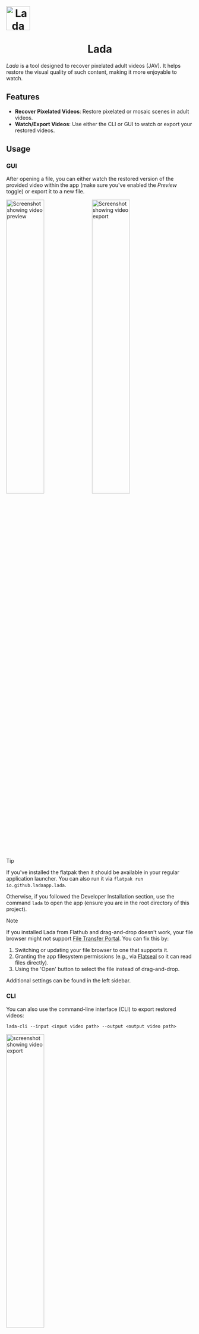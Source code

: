 <h1 align="center">
  <img src="packaging/flatpak/share/icons/hicolor/128x128/apps/io.github.ladaapp.lada.png" alt="Lada Icon" style="display: block; width: 64px; height: 64px;">
  <br>
  Lada
</h1>

*Lada* is a tool designed to recover pixelated adult videos (JAV). It helps restore the visual quality of such content, making it more enjoyable to watch.

## Features

- **Recover Pixelated Videos**: Restore pixelated or mosaic scenes in adult videos.
- **Watch/Export Videos**: Use either the CLI or GUI to watch or export your restored videos.

## Usage

### GUI

After opening a file, you can either watch the restored version of the provided video within the app (make sure you've enabled the *Preview* toggle) or export it to a new file.

<picture>
  <source media="(prefers-color-scheme: dark)" srcset="assets/screenshot_gui_1_dark.png">
  <source media="(prefers-color-scheme: light)" srcset="assets/screenshot_gui_1_light.png">
  <img alt="Screenshot showing video preview" src="assets/screenshot_gui_1_dark.png" width="45%">
</picture>
<picture>
  <source media="(prefers-color-scheme: dark)" srcset="assets/screenshot_gui_2_dark.png">
  <source media="(prefers-color-scheme: light)" srcset="assets/screenshot_gui_2_light.png">
  <img alt="Screenshot showing video export" src="assets/screenshot_gui_2_dark.png" width="45%">
</picture>

> [!TIP]
> If you've installed the flatpak then it should be available in your regular application launcher. You can also run it via `flatpak run io.github.ladaapp.lada`.
> 
> Otherwise, if you followed the Developer Installation section, use the command `lada` to open the app (ensure you are in the root directory of this project).

> [!NOTE]
> If you installed Lada from Flathub and drag-and-drop doesn't work, your file browser might not support [File Transfer Portal](https://flatpak.github.io/xdg-desktop-portal/docs/doc-org.freedesktop.portal.FileTransfer.html).
> You can fix this by:
>  1) Switching or updating your file browser to one that supports it.
>  2) Granting the app filesystem permissions (e.g., via [Flatseal](https://flathub.org/apps/com.github.tchx84.Flatseal) so it can read files directly).
>  3)  Using the 'Open' button to select the file instead of drag-and-drop.

Additional settings can be found in the left sidebar.

### CLI

You can also use the command-line interface (CLI) to export restored videos:

```shell
lada-cli --input <input video path> --output <output video path>
```
<img src="assets/screenshot_cli_1.png" alt="screenshot showing video export" width="45%">

> [!TIP]
> If you've installed the app via Flathub then the command would look like this (instead of *host* permissions you could also use `--file-forwarding` option):
>  ```shell
>  flatpak run --filesystem=host --command=lada-cli io.github.ladaapp.lada --input <input video path> --output <output video path>
>  ```
> Alternatively, set an alias in your shell to simplify the command and match the non-flatpak version:
> ```shell
> alias lada-cli="flatpak run --filesystem=host --command=lada-cli io.github.ladaapp.lada"
>  ```

> [!TIP]
> If you installed via Docker, use:
>  ```shell
> docker run --rm --gpus all --mount type=bind,src=<path to input/output video dir>,dst=/mnt ladaapp/lada:latest --input /mnt/<input video file> --output /mnt/<output video file>
> ```

> [!TIP]
> Lada writes the restored video to a temporary file before combining it with the audio stream from the original file and saving it to the selected destination. The default location is `/tmp`.
> You can change this by setting the `TMPDIR` environment variable. On flatpak, you can pass `--env=TMPDIR=/my/custom/tempdir` or use Flatseal to set it permanently.

For more information about additional options, use the `--help` argument:

## Restoration options
The project comes with a generic mosaic removal model that was trained on a diverse set of scenes and is used by default.

> [!TIP]
> For folks currently using or interested in the mosaic restoration model from [DeepMosaics](https://github.com/HypoX64/DeepMosaics):
> It is integrated in Lada and you can use it via CLI or GUI if you prefer. As DeepMosaics is not maintained anymore it's also included in the Flatpak and Docker image of Lada so it's easier to use.

You can choose the model to use via the side panel, or when using the CLI by specifying the path and type of the model as arguments.

## Status
Don't expect this to work perfectly, some scenes can be pretty good and close to the real thing. Other scenes can be rather meh and show worse artifacts than the original mosaics.

You'll need a Nvidia (CUDA) GPU and some patience to run the app. If your card has at least 4-6GB of VRAM then it should work out of the box.

The CPU is used for encoding the restored video so shouldn't be too slow either (current version does not ship with GPU video encoders). You can adjust encoder options to your needs on the CLI.

The app also needs quite a bit of RAM for buffering to increase throughput. For 1080p content you should be fine with 6-8GB RAM, 4K will need a lot more.

If you want to use watch the restored video in the GUI preview mode in real-time you'll need a pretty beefy machine or you'll see the player pausing until next restored frames are computed.
GUI Preview mode will need less CPU resources as it will not have to encode the video but will use more additional RAM for buffering.

If your GPU is not fast enough to watch the video in real-time you'll have to export it first and watch it later with your favorite media player.

Technically running the app on your CPU is also supported where *supported* is defined as: It will not crash but processing will be so slow you wish you haven't given it a try.

Here are some speed performance numbers using Lada v0.7.0 on my available hardware to give you an idea what to expect (used h264 codec with default settings; RTX 3090 results are limited by CPU encoding and could be faster with other settings):

| Video name | Video description                                                                                    | Video<br>duration / resolution / FPS | Lada<br>runtime / FPS<br>Nvidia RTX 3050<br>(*Laptop GPU*) | Lada<br>runtime / FPS<br>Nvidia RTX 3090<br>(Desktop GPU) |
|------------|------------------------------------------------------------------------------------------------------|--------------------------------------|------------------------------------------------------------|-----------------------------------------------------------|
| vid1       | multiple mosaic regions present on all frames                                                        | 1m30s / 10920x1080 / 30 FPS          | 3m36s / 12 FPS                                             | 1m33s / 30 FPS                                            |
| vid2       | single mosaic region present on all frames                                                           | 3m0s / 1920x1080 / 30 FPS            | 4m11s / 21 FPS                                             | 2m16s / 39 FPS                                            |
| vid3       | half of the video doesn't have any mosaics present,<br>the other half mostly single mosaic per frame | 41m16s / 852x480 / 30 FPS            | 26m30s / 46 FPS                                            | 10m20s / 119 FPS                                          |


It may or may not work on Windows and Mac and other GPUs. You'll have to try to follow Developer Installation below and see how far you get.

Patches / reports welcome if you are able to make it run on other systems or have a suggestion how to improve the documentation.

## Installation
### Using Flatpak
The easiest way to install the app (CLI and GUI) on Linux is via Flathub:

<a href='https://flathub.org/apps/details/io.github.ladaapp.lada'><img width='200' alt='Download from Flathub' src='https://flathub.org/api/badge?svg&locale=en'/></a>

> [!CAUTION]
> The Flatpak version works only with x86_64 CPUs and Nvidia/CUDA GPUs. Ensure your system uses the official NVIDIA drivers, not `nouveau`.
> CPU-only inference is technically possible but refer to the notes in the [Status](#status) section first.

### Using Docker

The app is also available via Docker (CLI only). You can pull it from Docker Hub with the following command:

```shell
docker pull ladaapp/lada:latest
````

This image has the same limitations as the Flatpak version: x86_64 CPU + Nvidia/CUDA GPU. To use your GPU, make sure to install the [Nvidia Container
Toolkit](https://docs.nvidia.com/datacenter/cloud-native/container-toolkit/latest/install-guide.html) first.

### Alternative Installation Methods

If you prefer not to use Flatpak or Docker, have different hardware specifications, or are using a non-Linux system, follow the [Developer Installation](#developer-installation) steps. Contributions
are welcome if someone can package the app for other systems!

> [!NOTE]
> There have been reports that CLI installation works on both Windows and Windows WSL. Making the GUI work doesn't seem to be that easy though.


## Developer Installation
This section describes how to install the app from source.

### Install CLI

1) Get the source
   ```bash
   git clone https://github.com/ladaapp/lada.git
   cd lada
   ```

2) Install system dependencies with your system package manager or compile/install from source
   * Python >= 3.12
   * FFmpeg >= 4.4

> [!TIP]
> Arch Linux: `sudo pacman -Syu python ffmpeg`
> 
> Ubuntu 25.04: `sudo apt install python3.13 python3.13-venv ffmpeg` 
> 
> Ubuntu 24.04: `sudo apt install python3.12 python3.12-venv ffmpeg`

3) Create a virtual environment to install python dependencies
    ```bash
    python3 -m venv .venv
    source .venv/bin/activate
    ```

4) [Install PyTorch](https://pytorch.org/get-started/locally)

5) Install python dependencies
    ```bash
    python -m pip install -e '.[basicvsrpp]'
    ````

> [!NOTE]
> This will install PyAV (used for video encoding and decoding) v13.1.0 which properly supports libx265 codec.
> You may want to upgrade to latest version v14.4.0 which comes with support for Nvidia GPU-accelerated nvenc (h264,hevc) codecs. This version does not ship with libx265 though.
> If you need both you have to build your own PyAV package for now until upstream releases a new binary that fixes libx265 missing codec.

6) Apply patches
   
   On low-end hardware running mosaic detection model could run into a timeout defined in ultralytics library and the scene would not be restored. The following patch increases this time limit:
    ```bash
    patch -u .venv/lib/python3.1[23]/site-packages/ultralytics/utils/ops.py patches/increase_mms_time_limit.patch
    ```
   
   Disable crash-reporting / telemetry of one of our dependencies (ultralytics):
   ```bash
   patch -u .venv/lib/python3.1[23]/site-packages/ultralytics/utils/__init__.py  patches/remove_ultralytics_telemetry.patch
   ```
   
   Compatibility fix for using mmengine (restoration model dependency) with latest PyTorch:
   ```bash
   patch -u .venv/lib/python3.1[23]/site-packages/mmengine/runner/checkpoint.py  patches/fix_loading_mmengine_weights_on_torch26_and_higher.diff
   ```

7) Download model weights
   
   Download the models from the GitHub Releases page into the `model_weights` directory. The following commands do just that
   ```shell
   wget -P model_weights/ 'https://github.com/ladaapp/lada/releases/download/v0.7.0/lada_mosaic_detection_model_v3.pt'
   wget -P model_weights/ 'https://github.com/ladaapp/lada/releases/download/v0.6.0/lada_mosaic_restoration_model_generic_v1.2.pth'
   ```

   If you're interested in running DeepMosaics' restoration model you can also download their pretrained model `clean_youknow_video.pth`
   ```shell
   wget -O model_weights/3rd_party/clean_youknow_video.pth 'https://drive.usercontent.google.com/download?id=1ulct4RhRxQp1v5xwEmUH7xz7AK42Oqlw&export=download&confirm=t'
   ```

Now you should be able to run the CLI by calling `lada-cli`.

### Install GUI

1) Install everything mentioned in [Install CLI](#install-cli)

2) Install system dependencies with your system package manager or compile/install from source
   * Gstreamer >= 1.14
   * PyGObject
   * GTK >= 4.0
   * libadwaita >= 1.6 [there is a workaround mentioned below to make it work with older versions]

> [!TIP]
> Arch Linux: 
> ```bash
> sudo pacman -Syu python-gobject gtk4 libadwaita gstreamer gst-plugins-base gst-plugins-good gst-plugins-bad gst-plugins-ugly gst-plugins-base-libs gst-plugins-bad-libs gst-plugin-gtk4
> ```
>   
> Ubuntu 25.04:
> ```bash
> sudo apt install gcc python3-dev pkg-config libgirepository-2.0-dev libcairo2-dev libadwaita-1-dev gir1.2-gstreamer-1.0
> sudo apt install libgstreamer1.0-dev libgstreamer-plugins-base1.0-dev gstreamer1.0-plugins-good gstreamer1.0-plugins-bad gstreamer1.0-plugins-ugly gstreamer1.0-pulseaudio gstreamer1.0-alsa gstreamer1.0-tools gstreamer1.0-libav gstreamer1.0-gtk4
> ```
> 
> Ubuntu 24.04:
> ```bash
> sudo apt install gcc python3-dev pkg-config libgirepository-2.0-dev libcairo2-dev libadwaita-1-dev gir1.2-gstreamer-1.0
> sudo apt install libgstreamer1.0-dev libgstreamer-plugins-base1.0-dev gstreamer1.0-plugins-good gstreamer1.0-plugins-bad gstreamer1.0-plugins-ugly gstreamer1.0-pulseaudio gstreamer1.0-alsa gstreamer1.0-tools gstreamer1.0-libav
> ```
> The gstreamer plugin gtk4 is not available as a binary package in Ubuntu 24.04 so we have to build it ourselves:
> ```bash
> # get the source code
> git clone https://gitlab.freedesktop.org/gstreamer/gst-plugins-rs.git
> cd gst-plugins-rs
> # install plugin dependencies
> sudo apt  install rustup libssl-dev
> rustup default stable
> cargo install cargo-c
> # now we can build and install the plugin. Note that we're installing to the system directory, you might want to adjust this and use GST_PLUGIN_PATH
> cargo cbuild -p gst-plugin-gtk4 --libdir /usr/lib/x86_64-linux-gnu
> sudo -E cargo cinstall -p gst-plugin-gtk4 --libdir /usr/lib/x86_64-linux-gnu
> # if the following command does not return an error the plugin is correctly installed
> gst-inspect-1.0 gtk4paintablesink

3) Install python dependencies
    ```bash
    python -m pip install -e '.[gui]'
    ````
> [!TIP]
> Ubuntu 24.04:
> The following is patch is *only* needed on Ubuntu 24.04 as its version of libadwaita is too old. For newer distributions where libadwaita >= 1.6 is available this should not be applied.
> ```bash
> patch -u -p1 -i patches/adw_spinner_to_gtk_spinner.patch
> ```

> [!TIP]
> If you intend to hack on the GUI code install also `gui-dev` extra: `python -m pip install -e '.[gui-dev]'`

Now you should be able to run the GUI by calling `lada`.

## Training and dataset creation
For instructions on training your own models and datasets, refer to [Training and dataset creation](docs/training_and_dataset_creation.md).

## Credits
This project builds upon work done by these fantastic individuals and projects:

* [DeepMosaics](https://github.com/HypoX64/DeepMosaics): Provided code for mosaic creation during dataset creation/training. Also inspired me to start this project.
* [BasicVSR++](https://ckkelvinchan.github.io/projects/BasicVSR++) / [MMagic](https://github.com/open-mmlab/mmagic): Used as the base model for mosaic removal.
* [YOLO/Ultralytics](https://github.com/ultralytics/ultralytics): Used for training mosaic and NSFW detection models.
* [DOVER](https://github.com/VQAssessment/DOVER):  Used to assess video quality of created clips during the dataset creation process to filter out low-quality clips.
* [DNN Watermark / PITA Dataset](https://github.com/tgenlis83/dnn-watermark): Used most of its code for creating a watermark detection dataset used to filter out scenes obstructed by text/watermarks/logos.
* [NudeNet](https://github.com/notAI-tech/NudeNet/): Used as an additional NSFW classifier to filter out false positives by our own NSFW segmentation model
* [Twitter Emoji](https://github.com/twitter/twemoji): Provided eggplant emoji as base for the app icon.
* [Real-ESRGAN](https://github.com/xinntao/Real-ESRGAN): Used their image degradation model design for our mosaic detection model degradation pipeline.
* PyTorch, FFmpeg, GStreamer, GTK and [all other folks building our ecosystem](https://xkcd.com/2347/)
